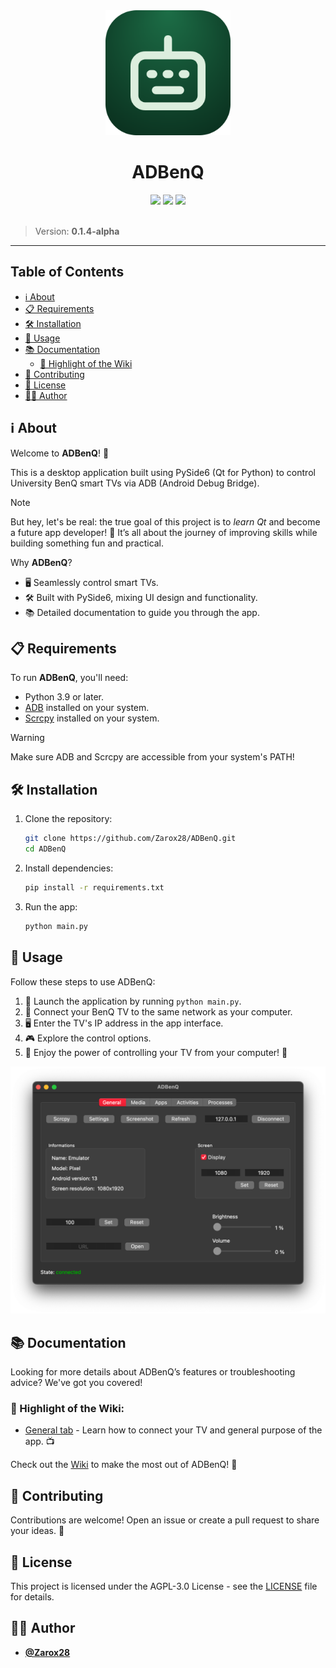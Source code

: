 <div align="center">
    <img src=".github/readme/icon.png" width="200"/>
    <h1>ADBenQ</h1>
    <img src="https://img.shields.io/badge/python-%23007ACC.svg?style=for-the-badge&logo=python&logoColor=white"/>
    <img src="https://img.shields.io/badge/PySide6-Qt-blue?style=for-the-badge&logo=qt&logoColor=white"/>
    <img src="https://img.shields.io/badge/license-AGPL--3.0-%23FF4D00.svg?style=for-the-badge"/>
</div>

<br />

> Version: **0.1.4-alpha**

---

## Table of Contents

- [ℹ️ About](#-about)
- [📋 Requirements](#-requirements)
- [🛠️ Installation](#-installation)
- [🚀 Usage](#-usage)
- [📚 Documentation](#-documentation)
  - [🌟 Highlight of the Wiki](#-highlight-of-the-wiki)
- [🤝 Contributing](#-contributing)
- [📜 License](#-license)
- [🧑‍💻 Author](#-author)

## ℹ️ About

Welcome to **ADBenQ**! 🎉

This is a desktop application built using PySide6 (Qt for Python) to control University BenQ smart TVs via ADB (Android Debug Bridge).

> [!NOTE]
> But hey, let's be real: the true goal of this project is to _learn Qt_ and become a future app developer!
> 🚀 It’s all about the journey of improving skills while building something fun and practical.

Why **ADBenQ**?

- 🖥️ Seamlessly control smart TVs.
- 🛠️ Built with PySide6, mixing UI design and functionality.
- 📚 Detailed documentation to guide you through the app.

## 📋 Requirements

To run **ADBenQ**, you'll need:

- Python 3.9 or later.
- [ADB](https://developer.android.com/tools/adb) installed on your system.
- [Scrcpy](https://github.com/Genymobile/scrcpy) installed on your system.

> [!WARNING]
> Make sure ADB and Scrcpy are accessible from your system's PATH!

## 🛠️ Installation

1. Clone the repository:

   ```bash
   git clone https://github.com/Zarox28/ADBenQ.git
   cd ADBenQ
   ```

2. Install dependencies:

   ```bash
   pip install -r requirements.txt
   ```

3. Run the app:

   ```bash
   python main.py
   ```

## 🚀 Usage

Follow these steps to use ADBenQ:

1. 🚀 Launch the application by running `python main.py`.
2. 📡 Connect your BenQ TV to the same network as your computer.
3. 🖥️ Enter the TV's IP address in the app interface.
4. 🎮 Explore the control options.
5. 🎉 Enjoy the power of controlling your TV from your computer! 🚀

<div align="center">
    <img src=".github/readme/screenshot.png" width="600" />
</div>

## 📚 Documentation

Looking for more details about ADBenQ’s features or troubleshooting advice? We've got you covered!

### 🌟 Highlight of the Wiki:

- [General tab](https://github.com/Zarox28/ADBenQ/wiki/General-Tab) - Learn how to connect your TV and general purpose of the app. 📺

Check out the [Wiki](https://github.com/Zarox28/ADBenQ/wiki/Home) to make the most out of ADBenQ! 🚀

## 🤝 Contributing

Contributions are welcome! Open an issue or create a pull request to share your ideas. 🤝

## 📜 License

This project is licensed under the AGPL-3.0 License - see the [LICENSE](LICENSE) file for details.

## 🧑‍💻 Author

- **[@Zarox28](https://github.com/Zarox28)**
